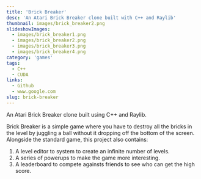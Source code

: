 ```yaml
---
title: 'Brick Breaker'
desc: 'An Atari Brick Breaker clone built with C++ and Raylib'
thumbnail: images/brick_breaker2.png
slideshowImages:
  - images/brick_breaker1.png
  - images/brick_breaker2.png
  - images/brick_breaker3.png
  - images/brick_breaker4.png
category: 'games'
tags:
  - C++
  - CUDA
links:
  - Github
  - www.google.com
slug: brick-breaker
---
```


An Atari Brick Breaker clone built using C++ and Raylib.

Brick Breaker is a simple game where you have to destroy all the bricks in the level by juggling a ball without it dropping off the bottom of the screen. Alongside the standard game, this project also contains:

1. A level editor to system to create an infinite number of levels.
2. A series of powerups to make the game more interesting.
3. A leaderboard to compete againsts friends to see who can get the high score.
